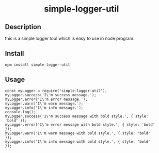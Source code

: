 <h1 align="center">
  simple-logger-util
</h1>

## Description

this is a simple logger tool which is easy to use in node program.

## Install

```
npm install simple-logger-util
```

## Usage

```
const myLogger = require('simple-logger-util');
myLogger.success('I\'m success message.');
myLogger.error('I\'m error message.');
myLogger.warn('I\'m warn message.');
myLogger.info('I\'m info message.');
console.log();
myLogger.success('I\'m success message with bold style.', { style: 'bold' });
myLogger.error('I\'m error message with bold style.', { style: 'bold' });
myLogger.warn('I\'m warn message with bold style.', { style: 'bold' });
myLogger.info('I\'m info message with bold style.', { style: 'bold' });
```
